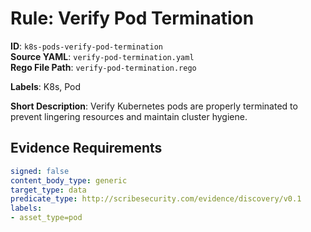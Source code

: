 # Rule: Verify Pod Termination

**ID**: `k8s-pods-verify-pod-termination`  
**Source YAML**: `verify-pod-termination.yaml`  
**Rego File Path**: `verify-pod-termination.rego`  

**Labels**: K8s, Pod

**Short Description**: Verify Kubernetes pods are properly terminated to prevent lingering resources and maintain cluster hygiene.

## Evidence Requirements

```yaml
signed: false
content_body_type: generic
target_type: data
predicate_type: http://scribesecurity.com/evidence/discovery/v0.1
labels:
- asset_type=pod
```
